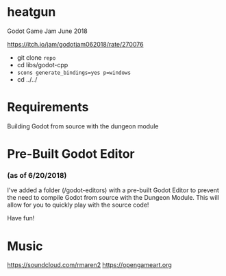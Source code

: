 # heatgun
Godot Game Jam June 2018

https://itch.io/jam/godotjam062018/rate/270076

- git clone `repo`
- cd libs/godot-cpp
- `scons generate_bindings=yes p=windows`
- cd ../../

# Requirements
Building Godot from source with the dungeon module

# Pre-Built Godot Editor
### (as of 6/20/2018)
I've added a folder (/godot-editors) with a pre-built Godot Editor to prevent the need
to compile Godot from source with the Dungeon Module. This will allow
for you to quickly play with the source code!

Have fun!

# Music
https://soundcloud.com/rmaren2
https://opengameart.org

